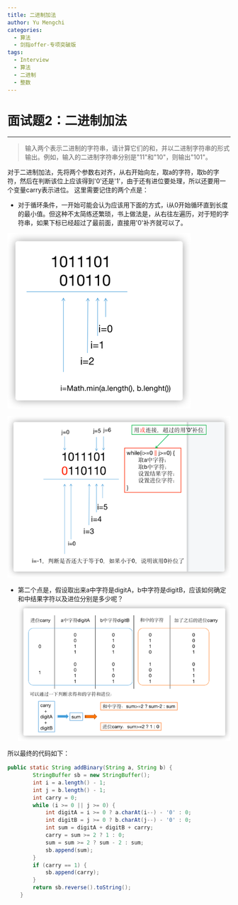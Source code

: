 ```yaml
---
title: 二进制加法
author: Yu Mengchi
categories:
  - 算法 
  - 剑指offer-专项突破版
tags:
  - Interview
  - 算法
  - 二进制
  - 整数
---
```

  
# 面试题2：二进制加法

---

> 输入两个表示二进制的字符串，请计算它们的和，并以二进制字符串的形式输出。例如，输入的二进制字符串分别是"11"和"10"，则输出"101"。

对于二进制加法，先将两个参数右对齐，从右开始向左，取a的字符，取b的字符，然后在判断该位上应该得到'0'还是'1'，由于还有进位要处理，所以还要用一个变量carry表示进位。
这里需要记住的两个点是：
- 对于循环条件，一开始可能会认为应该用下面的方式，i从0开始循环直到长度的最小值。但这种不太简练还繁琐，书上做法是，从右往左遍历，对于短的字符串，如果下标已经超过了最前面，直接用'0'补齐就可以了。

![img.png](../../../assets/img/img6.png)

![img.png](../../../assets/img/img7.png)
- 第二个点是，假设取出来a中字符是digitA，b中字符是digitB，应该如何确定和中结果字符以及进位分别是多少呢？
![img_1.png](../../../assets/img/img8.png)

所以最终的代码如下：

```Java
public static String addBinary(String a, String b) {
        StringBuffer sb = new StringBuffer();
        int i = a.length() - 1;
        int j = b.length() - 1;
        int carry = 0;
        while (i >= 0 || j >= 0) {
            int digitA = i >= 0 ? a.charAt(i--) - '0' : 0;
            int digitB = j >= 0 ? b.charAt(j--) - '0' : 0;
            int sum = digitA + digitB + carry;
            carry = sum >= 2 ? 1 : 0;
            sum = sum >= 2 ? sum - 2 : sum;
            sb.append(sum);
        }
        if (carry == 1) {
            sb.append(carry);
        }
        return sb.reverse().toString();
    }
```
